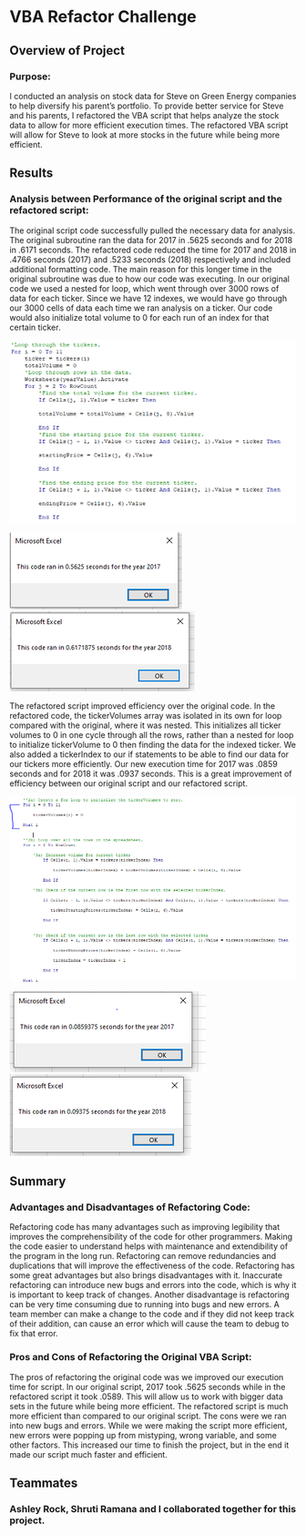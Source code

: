 # VBA Refactor Challenge 

## Overview of Project

### Purpose:
I conducted an analysis on stock data for Steve on Green Energy companies to help diversify his parent’s portfolio. To provide better service for Steve and his parents, I refactored the VBA script that helps analyze the stock data to allow for more efficient execution times. The refactored VBA script will allow for Steve to look at more stocks in the future while being more efficient.
## Results

### Analysis between Performance of the original script and the refactored script:
The original script code successfully pulled the necessary data for analysis. The original subroutine ran the data for 2017 in .5625 seconds and for 2018 in .6171 seconds. The refactored code reduced the time for 2017 and 2018 in .4766 seconds (2017) and .5233 seconds (2018) respectively and included additional formatting code. The main reason for this longer time in the original subroutine was due to how our code was executing. In our original code we used a nested for loop, which went through over 3000 rows of data for each ticker. Since we have 12 indexes, we would have go through our 3000 cells of data each time we ran analysis on a ticker. Our code would also initialize total volume to 0 for each run of an index for that certain ticker.


![Old code snippet]( https://github.com/NickFoley47/Stock-Analysis/blob/main/Resources/Old%20code%20snippet.png)


![2017 Old Code Time]( https://github.com/NickFoley47/Stock-Analysis/blob/main/Resources/2017%20Old%20Code%20Time.png)
![2018 Old Code Time]( https://github.com/NickFoley47/Stock-Analysis/blob/main/Resources/2018%20Old%20Code%20Time.png)

The refactored script improved efficiency over the original code. In the refactored code, the tickerVolumes array was isolated in its own for loop compared with the original, where it was nested. This initializes all ticker volumes to 0 in one cycle through all the rows, rather than a nested for loop to initialize tickerVolume to 0 then finding the data for the indexed ticker. We also added a tickerIndex to our if statements to be able to find our data for our tickers more efficiently. Our new execution time for 2017 was .0859 seconds and for 2018 it was .0937 seconds. This is a great improvement of efficiency between our original script and our refactored script.

![Refactored Code snippet]( https://github.com/NickFoley47/Stock-Analysis/blob/main/Resources/Refactored%20Code%20snippet.PNG)

![VBA_Challenge_2017]( https://github.com/NickFoley47/Stock-Analysis/blob/main/Resources/VBA_Challenge_2017.png)
![VBA_Challenge_2018]( https://github.com/NickFoley47/Stock-Analysis/blob/main/Resources/VBA_Challenge_2018.png)


## Summary

### Advantages and Disadvantages of Refactoring Code:
Refactoring code has many advantages such as improving legibility that improves the comprehensibility of the code for other programmers. Making the code easier to understand helps with maintenance and extendibility of the program in the long run. Refactoring can remove redundancies and duplications that will improve the effectiveness of the code. 
Refactoring has some great advantages but also brings disadvantages with it. Inaccurate refactoring can introduce new bugs and errors into the code, which is why it is important to keep track of changes. Another disadvantage is refactoring can be very time consuming due to running into bugs and new errors. A team member can make a change to the code and if they did not keep track of their addition, can cause an error which will cause the team to debug to fix that error. 

### Pros and Cons of Refactoring the Original VBA Script:
The pros of refactoring the original code was we improved our execution time for script. In our original script, 2017 took .5625 seconds while in the refactored script it took .0589. This will allow us to work with bigger data sets in the future while being more efficient. The refactored script is much more efficient than compared to our original script. 
The cons were we ran into new bugs and errors. While we were making the script more efficient, new errors were popping up from mistyping, wrong variable, and some other factors. This increased our time to finish the project, but in the end it made our script much faster and efficient. 

## Teammates

### Ashley Rock, Shruti Ramana and I collaborated together for this project. 

